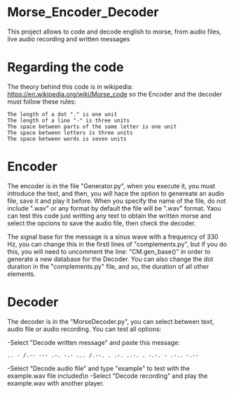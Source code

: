 # Morse_Encoder_Decoder
This project allows to code and decode english to morse, from audio files, live audio recording and written messages
# Regarding the code
The theory behind this code is in wikipedia: https://en.wikipedia.org/wiki/Morse_code
so the Encoder and the decoder must follow these rules:

    The length of a dot "." is one unit
    The length of a line "-" is three units
    The space between parts of the same letter is one unit
    The space between letters is three units
    The space between words is seven units

# Encoder

The encoder is in the file "Generator.py", when you execute it, you must introduce the text, and then, you will hace the option to genereate an audio file, save it and play it before. When you specify the name of the file, do not include ".wav" or any format by default the file will be ".wav" format. Yaou can test this code just writting any text to obtain the written morse and select the opcions to save the audio file, then check the decoder.

The signal base for the message is a sinus wave with a frequency of 330 Hz, you can change this in the firstl lines of "complements.py", but if you do this, you will need to uncomment the line: "CM.gen_base()" in order to generate a new database for the Decoder. You can also change the dot duration in the "complements.py" file, and so, the duration of all other elements.

# Decoder 
The decoder is in the "MorseDecoder.py", you can select between text, audio file or audio recording.
You can test all options:

-Select "Decode written message" and paste this message: 

    .. - /.-- --- .-. -.- ... /.--. . .-. ..-. . -.-. - .-.. -.--
    
-Select "Decode audio file" and type "example" to test with the example.wav file included\n
-Select "Decode recording" and play the example.wav with another player.

